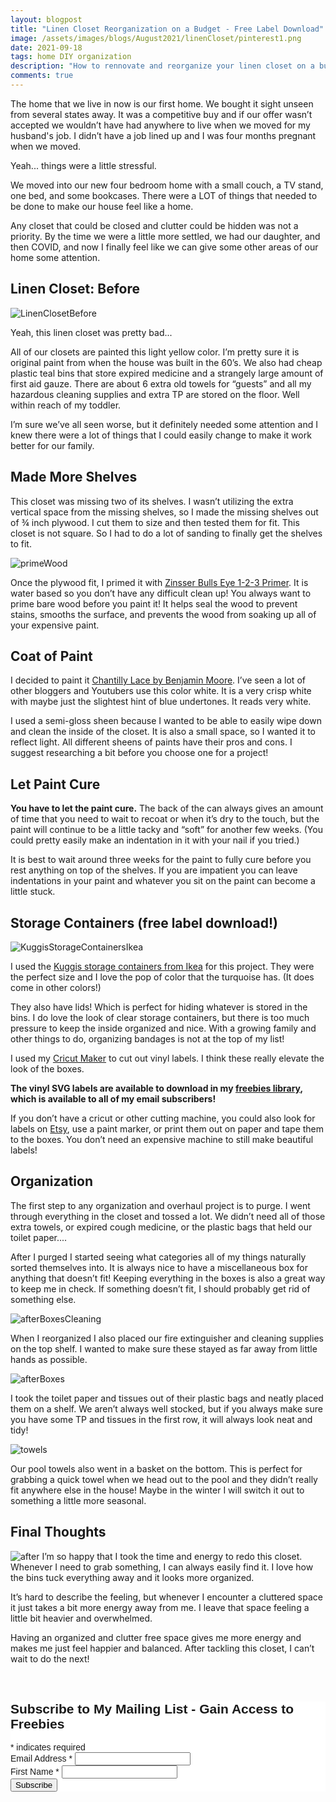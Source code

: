 ```yaml
---
layout: blogpost
title: "Linen Closet Reorganization on a Budget - Free Label Download"
image: /assets/images/blogs/August2021/linenCloset/pinterest1.png
date: 2021-09-18
tags: home DIY organization
description: "How to rennovate and reorganize your linen closet on a budget"
comments: true
---
```

The home that we live in now is our first home. We bought it sight unseen from several states away. It was a competitive buy and if our offer wasn’t accepted we wouldn’t have had anywhere to live when we moved for my husband's job. I didn’t have a job lined up and I was four months pregnant when we moved. 

Yeah... things were a little stressful.

We moved into our new four bedroom home with a small couch, a TV stand, one bed, and some bookcases. There were a LOT of things that needed to be done to make our house feel like a home. 

Any closet that could be closed and clutter could be hidden was not a priority. By the time we were a little more settled, we had our daughter, and then COVID, and now I finally feel like we can give some other areas of our home some attention.

## Linen Closet: Before

![LinenClosetBefore](/assets/images/blogs/August2021/linenCloset/before.jpg)

Yeah, this linen closet was pretty bad...

All of our closets are painted this light yellow color. I’m pretty sure it is original paint from when the house was built in the 60’s. We also had cheap plastic teal bins that store expired medicine and a strangely large amount of first aid gauze. There are about 6 extra old towels for “guests” and all my hazardous cleaning supplies and extra TP are stored on the floor. Well within reach of my toddler.

I’m sure we’ve all seen worse, but it definitely needed some attention and I knew there were a lot of things that I could easily change to make it work better for our family.

## Made More Shelves

This closet was missing two of its shelves. I wasn’t utilizing the extra vertical space from the missing shelves, so I made the missing shelves out of ¾ inch plywood. I cut them to size and then tested them for fit. This closet is not square. So I had to do a lot of sanding to finally get the shelves to fit.

![primeWood](/assets/images/blogs/August2021/linenCloset/prime.jpg)

Once the plywood fit, I primed it with [Zinsser Bulls Eye 1-2-3 Primer](https://www.lowes.com/pd/Zinsser-Bulls-Eye-1-2-3-Interior-Exterior-Multi-Purpose-Water-Based-Wall-and-Ceiling-Primer-Actual-Net-Contents-32-fl-oz/3610418?cm_mmc=shp-_-c-_-prd-_-pnt-_-google-_-paint-_-LIA_PNT_117_Interior-Exterior-Paint-Primers-_-3610418-_-0-_-0&ds_rl=1286981&gclid=Cj0KCQjwnJaKBhDgARIsAHmvz6ezyGzOr9Q3VF2NPedl0P2XkQLi2fNVxDoti8JQfCDWUEaQZnu2fOwaAum8EALw_wcB&gclsrc=aw.ds). It is water based so you don’t have any difficult clean up! You always want to prime bare wood before you paint it! It helps seal the wood to prevent stains, smooths the surface, and prevents the wood from soaking up all of your expensive paint. 

## Coat of Paint

I decided to paint it [Chantilly Lace by Benjamin Moore](https://www.benjaminmoore.com/en-us/color-overview/find-your-color/color/oc-65/chantilly-lace?color=OC-65). I’ve seen a lot of other bloggers and Youtubers use this color white. It is a very crisp white with maybe just the slightest hint of blue undertones. It reads very white.

I used a semi-gloss sheen because I wanted to be able to easily wipe down and clean the inside of the closet. It is also a small space, so I wanted it to reflect light. All different sheens of paints have their pros and cons. I suggest researching a bit before you choose one for a project!

## Let Paint Cure

**You have to let the paint cure.** The back of the can always gives an amount of time that you need to wait to recoat or when it’s dry to the touch, but the paint will continue to be a little tacky and “soft” for another few weeks. (You could pretty easily make an indentation in it with your nail if you tried.)

It is best to wait around three weeks for the paint to fully cure before you rest anything on top of the shelves. If you are impatient you can leave indentations in your paint and whatever you sit on the paint can become a little stuck. 

## Storage Containers (free label download!)

![KuggisStorageContainersIkea](/assets/images/blogs/August2021/linenCloset/boxes.jpg)

I used the [Kuggis storage containers from Ikea](https://www.ikea.com/us/en/p/kuggis-storage-box-with-lid-turquoise-40476821/) for this project. They were the perfect size and I love the pop of color that the turquoise has. (It does come in other colors!) 

They also have lids! Which is perfect for hiding whatever is stored in the bins. I do love the look of clear storage containers, but there is too much pressure to keep the inside organized and nice. With a growing family and other things to do, organizing bandages is not at the top of my list!

I used my [Cricut Maker](https://cricut.com/en_us/cricut-maker) to cut out vinyl labels. I think these really elevate the look of the boxes. 

**The vinyl SVG labels are available to download in my [freebies library](https://mailchi.mp/5d375d2a784f/joyberry), which is available to all of my email subscribers!**

If you don’t have a cricut or other cutting machine, you could also look for labels on [Etsy](https://www.etsy.com), use a paint marker, or print them out on paper and tape them to the boxes. You don’t need an expensive machine to still make beautiful labels!

## Organization

The first step to any organization and overhaul project is to purge. I went through everything in the closet and tossed a lot. We didn’t need all of those extra towels, or expired cough medicine, or the plastic bags that held our toilet paper....

After I purged I started seeing what categories all of my things naturally sorted themselves into. It is always nice to have a miscellaneous box for anything that doesn’t fit! Keeping everything in the boxes is also a great way to keep me in check. If something doesn’t fit, I should probably get rid of something else.

![afterBoxesCleaning](/assets/images/blogs/August2021/linenCloset/afterBoxesCleaning.jpg)

When I reorganized I also placed our fire extinguisher and cleaning supplies on the top shelf. I wanted to make sure these stayed as far away from little hands as possible. 

![afterBoxes](/assets/images/blogs/August2021/linenCloset/afterBoxesTP.jpg)

I took the toilet paper and tissues out of their plastic bags and neatly placed them on a shelf. We aren’t always well stocked, but if you always make sure you have some TP and tissues in the first row, it will always look neat and tidy!

![towels](/assets/images/blogs/August2021/linenCloset/towels.jpg)

Our pool towels also went in a basket on the bottom. This is perfect for grabbing a quick towel when we head out to the pool and they didn’t really fit anywhere else in the house! Maybe in the winter I will switch it out to something a little more seasonal.

## Final Thoughts

![after](/assets/images/blogs/August2021/linenCloset/after.jpg)
I’m so happy that I took the time and energy to redo this closet. Whenever I need to grab something, I can always easily find it. I love how the bins tuck everything away and it looks more organized.

It’s hard to describe the feeling, but whenever I encounter a cluttered space it just takes a bit more energy away from me. I leave that space feeling a little bit heavier and overwhelmed.

Having an organized and clutter free space gives me more energy and makes me just feel happier and balanced. After tackling this closet, I can’t wait to do the next!


<br>

<!-- Begin Mailchimp Signup Form -->
<link href="//cdn-images.mailchimp.com/embedcode/classic-10_7.css" rel="stylesheet" type="text/css">
<style type="text/css">
    #mc_embed_signup{background:#fff; clear:left; font:14px Helvetica,Arial,sans-serif; }
    /* Add your own Mailchimp form style overrides in your site stylesheet or in this style block.
       We recommend moving this block and the preceding CSS link to the HEAD of your HTML file. */
</style>
<div id="mc_embed_signup">
<form action="https://Joyberrystudios.us1.list-manage.com/subscribe/post?u=eca5a397f2fb0d58dcb66315c&amp;id=99d28d5b5c" method="post" id="mc-embedded-subscribe-form" name="mc-embedded-subscribe-form" class="validate" target="_blank" novalidate>
    <div id="mc_embed_signup_scroll">
    <h2>Subscribe to My Mailing List - Gain Access to Freebies</h2>
<div class="indicates-required"><span class="asterisk">*</span> indicates required</div>
<div class="mc-field-group">
    <label for="mce-EMAIL">Email Address  <span class="asterisk">*</span>
</label>
    <input type="email" value="" name="EMAIL" class="required email" id="mce-EMAIL">
</div>
<div class="mc-field-group">
    <label for="mce-FNAME">First Name  <span class="asterisk">*</span>
</label>
    <input type="text" value="" name="FNAME" class="required" id="mce-FNAME">
</div>
    <div id="mce-responses" class="clear">
        <div class="response" id="mce-error-response" style="display:none"></div>
        <div class="response" id="mce-success-response" style="display:none"></div>
    </div>    <!-- real people should not fill this in and expect good things - do not remove this or risk form bot signups-->
    <div style="position: absolute; left: -5000px;" aria-hidden="true"><input type="text" name="b_eca5a397f2fb0d58dcb66315c_99d28d5b5c" tabindex="-1" value=""></div>
    <div class="clear"><input type="submit" value="Subscribe" name="subscribe" id="mc-embedded-subscribe" class="button"></div>
    </div>
</form>
</div>
<script type='text/javascript' src='//s3.amazonaws.com/downloads.mailchimp.com/js/mc-validate.js'></script><script type='text/javascript'>(function($) {window.fnames = new Array(); window.ftypes = new Array();fnames[0]='EMAIL';ftypes[0]='email';fnames[1]='FNAME';ftypes[1]='text';fnames[2]='LNAME';ftypes[2]='text';fnames[3]='ADDRESS';ftypes[3]='address';fnames[4]='PHONE';ftypes[4]='phone';fnames[5]='BIRTHDAY';ftypes[5]='birthday';fnames[6]='OPTIN';ftypes[6]='text';}(jQuery));var $mcj = jQuery.noConflict(true);</script>
<!--End mc_embed_signup-->

<br>
<br>
